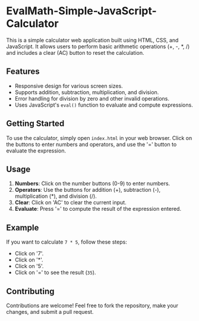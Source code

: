 # EvalMath-Simple-JavaScript-Calculator
This is a simple calculator web application built using HTML, CSS, and JavaScript. It allows users to perform basic arithmetic operations (+, -, *, /) and includes a clear (AC) button to reset the calculation.

## Features

- Responsive design for various screen sizes.
- Supports addition, subtraction, multiplication, and division.
- Error handling for division by zero and other invalid operations.
- Uses JavaScript's `eval()` function to evaluate and compute expressions.

## Getting Started

To use the calculator, simply open `index.html` in your web browser. Click on the buttons to enter numbers and operators, and use the '=' button to evaluate the expression.

## Usage

1. **Numbers**: Click on the number buttons (0-9) to enter numbers.
2. **Operators**: Use the buttons for addition (+), subtraction (-), multiplication (*), and division (/).
3. **Clear**: Click on 'AC' to clear the current input.
4. **Evaluate**: Press '=' to compute the result of the expression entered.

## Example

If you want to calculate `7 * 5`, follow these steps:
- Click on '7'.
- Click on '*'.
- Click on '5'.
- Click on '=' to see the result (`35`).

## Contributing

Contributions are welcome! Feel free to fork the repository, make your changes, and submit a pull request.


